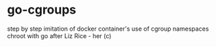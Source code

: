 # go-cgroups
step by step imitation of docker container's use of cgroup namespaces chroot with go after Liz Rice - her (c)
